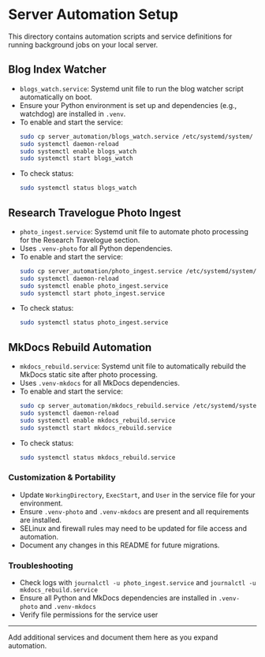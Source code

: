 # Server Automation Setup

This directory contains automation scripts and service definitions for running background jobs on your local server.

## Blog Index Watcher
- `blogs_watch.service`: Systemd unit file to run the blog watcher script automatically on boot.
- Ensure your Python environment is set up and dependencies (e.g., watchdog) are installed in `.venv`.
- To enable and start the service:
  ```bash
  sudo cp server_automation/blogs_watch.service /etc/systemd/system/
  sudo systemctl daemon-reload
  sudo systemctl enable blogs_watch
  sudo systemctl start blogs_watch
  ```
- To check status:
  ```bash
  sudo systemctl status blogs_watch
  ```

## Research Travelogue Photo Ingest
- `photo_ingest.service`: Systemd unit file to automate photo processing for the Research Travelogue section.
- Uses `.venv-photo` for all Python dependencies.
- To enable and start the service:
  ```bash
  sudo cp server_automation/photo_ingest.service /etc/systemd/system/
  sudo systemctl daemon-reload
  sudo systemctl enable photo_ingest.service
  sudo systemctl start photo_ingest.service
  ```
- To check status:
  ```bash
  sudo systemctl status photo_ingest.service
  ```

## MkDocs Rebuild Automation
- `mkdocs_rebuild.service`: Systemd unit file to automatically rebuild the MkDocs static site after photo processing.
- Uses `.venv-mkdocs` for all MkDocs dependencies.
- To enable and start the service:
  ```bash
  sudo cp server_automation/mkdocs_rebuild.service /etc/systemd/system/
  sudo systemctl daemon-reload
  sudo systemctl enable mkdocs_rebuild.service
  sudo systemctl start mkdocs_rebuild.service
  ```
- To check status:
  ```bash
  sudo systemctl status mkdocs_rebuild.service
  ```

### Customization & Portability
- Update `WorkingDirectory`, `ExecStart`, and `User` in the service file for your environment.
- Ensure `.venv-photo` and `.venv-mkdocs` are present and all requirements are installed.
- SELinux and firewall rules may need to be updated for file access and automation.
- Document any changes in this README for future migrations.

### Troubleshooting
- Check logs with `journalctl -u photo_ingest.service` and `journalctl -u mkdocs_rebuild.service`
- Ensure all Python and MkDocs dependencies are installed in `.venv-photo` and `.venv-mkdocs`
- Verify file permissions for the service user

---

Add additional services and document them here as you expand automation.
